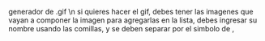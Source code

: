 generador de .gif \n
si quieres hacer el gif, debes tener las imagenes que vayan a componer la imagen
para agregarlas en la lista, debes ingresar su nombre usando las comillas, y se deben separar por el simbolo de , 

